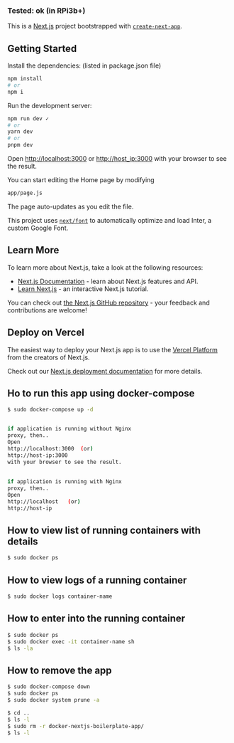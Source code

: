 ### Tested: ok (in RPi3b+)

This is a [Next.js](https://nextjs.org/) project bootstrapped with [`create-next-app`](https://github.com/vercel/next.js/tree/canary/packages/create-next-app).



## Getting Started


Install the dependencies: (listed in package.json file)

```bash
npm install
# or
npm i
```


Run the development server:

```bash
npm run dev ✓
# or
yarn dev
# or
pnpm dev
```



Open [http://localhost:3000](http://localhost:3000) or [http://host_ip:3000](http://rpi_ip:3000) with your browser to see the result.

You can start editing the Home page by modifying

```bash
app/page.js
```

The page auto-updates as you edit the file.

This project uses [`next/font`](https://nextjs.org/docs/basic-features/font-optimization) to automatically optimize and load Inter, a custom Google Font.

## Learn More

To learn more about Next.js, take a look at the following resources:

- [Next.js Documentation](https://nextjs.org/docs) - learn about Next.js features and API.
- [Learn Next.js](https://nextjs.org/learn) - an interactive Next.js tutorial.

You can check out [the Next.js GitHub repository](https://github.com/vercel/next.js/) - your feedback and contributions are welcome!

## Deploy on Vercel

The easiest way to deploy your Next.js app is to use the [Vercel Platform](https://vercel.com/new?utm_medium=default-template&filter=next.js&utm_source=create-next-app&utm_campaign=create-next-app-readme) from the creators of Next.js.

Check out our [Next.js deployment documentation](https://nextjs.org/docs/deployment) for more details.
   

## Ho to run this app using docker-compose

```bash
$ sudo docker-compose up -d


if application is running without Nginx  
proxy, then..  
Open  
http://localhost:3000  (or)    
http://host-ip:3000   
with your browser to see the result. 
    
     
if application is running with Nginx  
proxy, then..  
Open  
http://localhost   (or)     
http://host-ip
```

## How to view list of running containers with details

```bash
$ sudo docker ps
```

## How to view logs of a running container

```bash
$ sudo docker logs container-name
```

## How to enter into the running container 

```bash
$ sudo docker ps
$ sudo docker exec -it container-name sh
$ ls -la
```

## How to remove the app

```bash
$ sudo docker-compose down
$ sudo docker ps
$ sudo docker system prune -a

$ cd ..
$ ls -l
$ sudo rm -r docker-nextjs-boilerplate-app/
$ ls -l
```